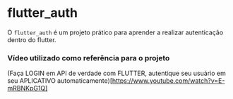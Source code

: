 # flutter_auth

O `flutter_auth` é um projeto prático para aprender a realizar autenticação dentro do flutter. 


### Vídeo utilizado como referência para o projeto

(Faça LOGIN em API de verdade com FLUTTER, autentique seu usuário em seu APLICATIVO automaticamente)[https://www.youtube.com/watch?v=E-mRBNKpG1Q]